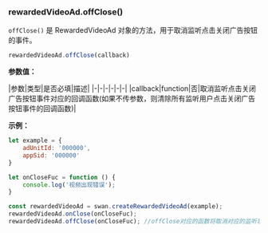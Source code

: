 ### rewardedVideoAd.offClose()

`offClose()` 是 RewardedVideoAd 对象的方法，用于取消监听点击关闭广告按钮的事件。

```js
rewardedVideoAd.offClose(callback)
```

**参数值：**

|参数|类型|是否必填|描述|
|-|-|-|-|-|-|
|callback|function|否|取消监听点击关闭广告按钮事件对应的回调函数(如果不传参数，则清除所有监听用户点击关闭广告按钮事件的回调函数)|


**示例：**

```js
let example = {
    adUnitId: '000000',
    appSid: '000000'
}

let onCloseFuc = function () {
    console.log('视频出现错误');
}

const rewardedVideoAd = swan.createRewardedVideoAd(example);
rewardedVideoAd.onClose(onCloseFuc);
rewardedVideoAd.offClose(onCloseFuc); //offClose对应的函数将取消对应的监听事件

```